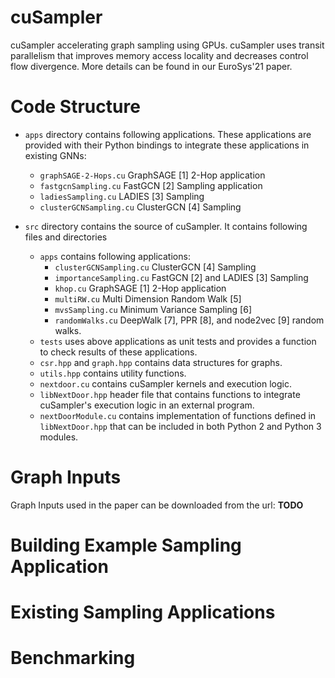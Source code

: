 # cuSampler
cuSampler accelerating graph sampling using GPUs.
cuSampler uses <it>transit</it> parallelism that improves memory access locality and decreases control flow divergence.
More details can be found in our EuroSys'21 paper. 


# Code Structure
* `apps` directory contains following applications. These applications are provided with their Python bindings to integrate these applications in existing GNNs:
  * `graphSAGE-2-Hops.cu` GraphSAGE [1] 2-Hop application
  * `fastgcnSampling.cu` FastGCN [2] Sampling application
  * `ladiesSampling.cu`  LADIES [3] Sampling 
  * `clusterGCNSampling.cu` ClusterGCN [4] Sampling

* `src` directory contains the source of cuSampler. It contains following files and directories
  * `apps` contains following applications:
    * `clusterGCNSampling.cu`  ClusterGCN [4] Sampling 
    * `importanceSampling.cu` FastGCN [2] and LADIES [3] Sampling 
    * `khop.cu` GraphSAGE [1] 2-Hop application
    * `multiRW.cu` Multi Dimension Random Walk [5] 
    * `mvsSampling.cu` Minimum Variance Sampling [6]
    * `randomWalks.cu` DeepWalk [7], PPR [8], and node2vec [9] random walks.
  * `tests` uses above applications as unit tests and provides a function to check results of these applications. 
  * `csr.hpp` and `graph.hpp` contains data structures for graphs.
  * `utils.hpp` contains utility functions.
  * `nextdoor.cu` contains cuSampler kernels and execution logic.
  * `libNextDoor.hpp` header file that contains functions to integrate cuSampler's execution logic in an external program.
  * `nextDoorModule.cu` contains implementation of functions defined in `libNextDoor.hpp` that can be included in both Python 2 and Python 3 modules.

# Graph Inputs

Graph Inputs used in the paper can be downloaded from the url: <b>TODO</b>

# Building Example Sampling Application

# Existing Sampling Applications

# Benchmarking


